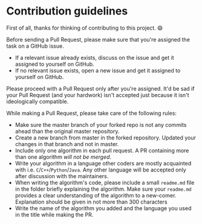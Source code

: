 # Contribution guidelines

First of all, thanks for thinking of contributing to this project. :smile:

Before sending a Pull Request, please make sure that you're assigned the task on a GitHub issue.

- If a relevant issue already exists, discuss on the issue and get it assigned to yourself on GitHub.
- If no relevant issue exists, open a new issue and get it assigned to yourself on GitHub.

Please proceed with a Pull Request only after you're assigned. It'd be sad if your Pull Request (and your hardwork) isn't accepted just because it isn't ideologically compatible.

While making a Pull Request, please take care of the following rules: 

- Make sure the master branch of your forked repo is not any commits ahead than the original master repository.
- Create a new branch from master in the forked repository. Updated your changes in that branch and not in master.
- Include only one algorithm in each pull request. A PR containing more than one algorithm *will not be merged*.
- Write your algorithm in a language other coders are mostly acquainted with i.e. `C`/`C++`/`Python`/`Java`. Any 
other language will be accepted only after discussion with the maintainers.
- When writing the algorithm's code, please include a small `readme.md` file in the folder briefly explaining the 
algorithm. Make sure your `readme.md` provides a clear understanding of the algorithm to a new-comer. Explanation 
should be given in not more than 300 characters
- Write the name of the algorithm you added and the language you used in the title while making the PR.

